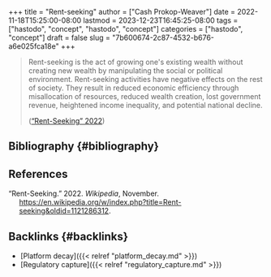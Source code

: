 +++
title = "Rent-seeking"
author = ["Cash Prokop-Weaver"]
date = 2022-11-18T15:25:00-08:00
lastmod = 2023-12-23T16:45:25-08:00
tags = ["hastodo", "concept", "hastodo", "concept"]
categories = ["hastodo", "concept"]
draft = false
slug = "7b600674-2c87-4532-b676-a6e025fca18e"
+++

> Rent-seeking is the act of growing one's existing wealth without creating new wealth by manipulating the social or political environment. Rent-seeking activities have negative effects on the rest of society. They result in reduced economic efficiency through misallocation of resources, reduced wealth creation, lost government revenue, heightened income inequality, and potential national decline.
>
> (<a href="#citeproc_bib_item_1">“Rent-Seeking” 2022</a>)


## Bibliography {#bibliography}

## References

<style>.csl-entry{text-indent: -1.5em; margin-left: 1.5em;}</style><div class="csl-bib-body">
  <div class="csl-entry"><a id="citeproc_bib_item_1"></a>“Rent-Seeking.” 2022. <i>Wikipedia</i>, November. <a href="https://en.wikipedia.org/w/index.php?title=Rent-seeking&oldid=1121286312">https://en.wikipedia.org/w/index.php?title=Rent-seeking&#38;oldid=1121286312</a>.</div>
</div>



## Backlinks {#backlinks}

-   [Platform decay]({{< relref "platform_decay.md" >}})
-   [Regulatory capture]({{< relref "regulatory_capture.md" >}})
